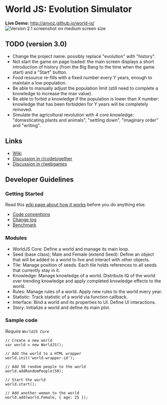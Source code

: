 World JS: Evolution Simulator
========

**Live Demo:** http://anvoz.github.io/world-js/
![Version 2.1 screenshot on medium screen size](https://f.cloud.github.com/assets/4688035/1219134/f2a1be04-26c5-11e3-8a8b-84505d67ce3d.png "Version 2.1 screenshot on medium screen size")

## TODO (version 3.0)

* Change the project name: possibly replace "evolution" with "history".
* Not start the game on page loaded: the main screen displays a short introduction of history (from the Big Bang to the time when the game start) and a "Start" button.
* Food resource re-fills with a fixed number every Y years, enough to maintain a low population.
* Be able to manually adjust the population limit (still need to complete a knowledge to increase the max value).
* Be able to forbid a knowledge if the population is lower than X number: knowledge that has been forbidden for Y years will be completely removed.
* Simulate the agricultural revolution with 4 core knowledge: "domesticating plants and animals", "settling down", "imaginary order" and "writing".

## Links
* [Wiki](https://github.com/anvoz/world-js/wiki)
* [Discussion in r/codetogether](http://www.reddit.com/r/codetogether/comments/1in075/game_project_world_js_evolution_simulator_looking/)
* [Discussion in r/webgames](http://www.reddit.com/r/WebGames/comments/1mfl6t/world_js_evolution_simulator/)

## Developer Guidelines

### Getting Started
Read this [wiki page about how it works](https://github.com/anvoz/world-js/wiki) before you do anything else.

* [Code conventions](https://github.com/anvoz/world-js/wiki/Code-Conventions)
* [Change log](https://github.com/anvoz/world-js/wiki/Change-Log)
* [Benchmark](https://github.com/anvoz/world-js/wiki/Benchmark)

### Modules
* WorldJS Core: Define a world and manage its main loop.
 * Seed (base class); Male and Female (extend Seed): Define an object that will be added to a world to live and interact with other objects.
 * Tile: Manage position of seeds. Each tile holds references to all seeds that currently stay in it.
 * Knowledge: Manage knowledge of a world. Distribute IQ of the world over trending knowledge and apply completed knowledge effects to the world.
 * Rules: Manage rules of a world. Apply new rules to the world every year.
 * Statistic: Track statistic of a world via function callback.
* Interface: Bind a world and its properties to UI. Define UI interactions.
* Story: Initialize a world and define its main plot.

### Sample code

_Require `WorldJS Core`_
```
// Create a new world
var world = new WorldJS();

// Add the world to a HTML wrapper
world.init('world-wrapper-id');

// Add 50 random people to the world
world.addRandomPeople(50);

// Start the world
world.start();

// Add another woman to the world
world.add(world.Female, { age: 25 });
```
